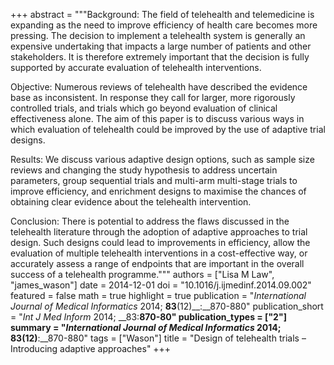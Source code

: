 +++
abstract = """Background: The field of telehealth and telemedicine is expanding as the need to improve efficiency of health care becomes more pressing. The decision to implement a telehealth system is generally an expensive undertaking that impacts a large number of patients and other stakeholders. It is therefore extremely important that the decision is fully supported by accurate evaluation of telehealth interventions.

Objective: Numerous reviews of telehealth have described the evidence base as inconsistent. In response they call for larger, more rigorously controlled trials, and trials which go beyond evaluation of clinical effectiveness alone. The aim of this paper is to discuss various ways in which evaluation of telehealth could be improved by the use of adaptive trial designs.

Results: We discuss various adaptive design options, such as sample size reviews and changing the study hypothesis to address uncertain parameters, group sequential trials and multi-arm multi-stage trials to improve efficiency, and enrichment designs to maximise the chances of obtaining clear evidence about the telehealth intervention.

Conclusion: There is potential to address the flaws discussed in the telehealth literature through the adoption of adaptive approaches to trial design. Such designs could lead to improvements in efficiency, allow the evaluation of multiple telehealth interventions in a cost-effective way, or accurately assess a range of endpoints that are important in the overall success of a telehealth programme."""
authors = ["Lisa M Law", "james_wason"]
date = 2014-12-01
doi = "10.1016/j.ijmedinf.2014.09.002"
featured = false
math = true
highlight = true
publication = "*International Journal of Medical Informatics* 2014; __83__(12)__:__870-880"
publication_short = "*Int J Med Inform* 2014; __83:__870-80"
publication_types = ["2"]
summary = "*International Journal of Medical Informatics* 2014; __83__(12)__:__870-880"
tags = ["Wason"]
title = "Design of telehealth trials – Introducing adaptive approaches"
+++

